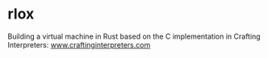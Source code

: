 # rlox
Building a virtual machine in Rust based on the C implementation in Crafting Interpreters: www.craftinginterpreters.com
